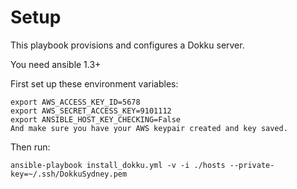 # Setup

This playbook provisions and configures a Dokku server.  

You need ansible 1.3+

First set up these environment variables:
```
export AWS_ACCESS_KEY_ID=5678
export AWS_SECRET_ACCESS_KEY=9101112
export ANSIBLE_HOST_KEY_CHECKING=False
And make sure you have your AWS keypair created and key saved.
```

Then run:

```
ansible-playbook install_dokku.yml -v -i ./hosts --private-key=~/.ssh/DokkuSydney.pem
```

